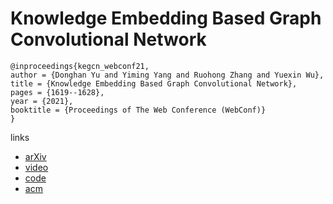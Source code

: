 # Knowledge Embedding Based Graph Convolutional Network

```
@inproceedings{kegcn_webconf21,
author = {Donghan Yu and Yiming Yang and Ruohong Zhang and Yuexin Wu},
title = {Knowledge Embedding Based Graph Convolutional Network},
pages = {1619--1628},
year = {2021},
booktitle = {Proceedings of The Web Conference (WebConf)}
}
```

links
- [arXiv](https://arxiv.org/abs/2006.07331)
- [video](https://www.youtube.com/watch?v=beSUNjhbuYc)
- [code](https://github.com/PlusRoss/KE-GCN)
- [acm](https://dl.acm.org/doi/10.1145/3442381.3449925)